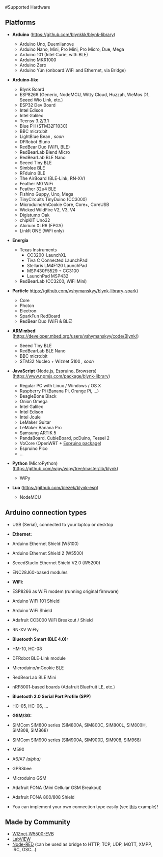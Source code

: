 #Supported Hardware

## Platforms

- **Arduino** (https://github.com/blynkkk/blynk-library)
  - Arduino Uno, Duemilanove
  - Arduino Nano, Mini, Pro Mini, Pro Micro, Due, Mega
  - Arduino 101 (Intel Curie, with BLE)
  - Arduino MKR1000
  - Arduino Zero
  - Arduino Yún (onboard WiFi and Ethernet, via Bridge)
  
- **Arduino-like**
  - Blynk Board
  - ESP8266 (Generic, NodeMCU, Witty Cloud, Huzzah, WeMos D1, Seeed Wio Link, etc.)
  - ESP32 Dev Board
  - Intel Edison
  - Intel Galileo
  - Teensy 3.2/3.1
  - Blue Pill (STM32F103C)
  - BBC micro:bit
  - LightBlue Bean *, soon*
  - DFRobot Bluno
  - RedBear Duo (WiFi, BLE)
  - RedBearLab Blend Micro
  - RedBearLab BLE Nano
  - Seeed Tiny BLE
  - Simblee BLE
  - RFduino BLE
  - The AirBoard (BLE-Link, RN-XV)
  - Feather M0 WiFi
  - Feather 32u4 BLE
  - Fishino Guppy, Uno, Mega
  - TinyCircuits TinyDuino (CC3000)
  - Microduino/mCookie Core, Core+, CoreUSB
  - Wicked WildFire V2, V3, V4
  - Digistump Oak
  - chipKIT Uno32
  - Alorium XLR8 (FPGA)
  - LinkIt ONE (WiFi only)
- **Energia**
  - Texas Instruments
    - CC3200-LaunchXL
    - Tiva C Connected LaunchPad
    - Stellaris LM4F120 LaunchPad
    - MSP430F5529 + CC3100
    - LaunchPad MSP432
  - RedBearLab (CC3200, WiFi Mini)

- **Particle** https://github.com/vshymanskyy/blynk-library-spark)
  - Core
  - Photon
  - Electron
  - SparkFun RedBoard
  - RedBear Duo (WiFi & BLE)

- **ARM mbed** (https://developer.mbed.org/users/vshymanskyy/code/Blynk/)
  - Seeed Tiny BLE
  - RedBearLab BLE Nano
  - BBC micro:bit
  - STM32 Nucleo + Wiznet 5100 *, soon*

- **JavaScript** (Node.js, Espruino, Browsers) (https://www.npmjs.com/package/blynk-library)
  - Regular PC with Linux / Windows / OS X
  - Raspberry Pi (Banana Pi, Orange Pi, ...)
  - BeagleBone Black
  - Onion Omega
  - Intel Galileo
  - Intel Edison
  - Intel Joule
  - LeMaker Guitar
  - LeMaker Banana Pro
  - Samsung ARTIK 5
  - PandaBoard, CubieBoard, pcDuino, Tessel 2
  - VoCore (OpenWRT + [Espruino package](https://github.com/vshymanskyy/OpenWRT-Espruino-packages))
  - Espruino Pico
  - ...
  
- **Python** (MicroPython) (https://github.com/wipy/wipy/tree/master/lib/blynk)
  - WiPy
- **Lua** (https://github.com/blezek/blynk-esp)
  - NodeMCU

## Arduino connection types
- USB (Serial), connected to your laptop or desktop

- **Ethernet:**
 - Arduino Ethernet Shield (W5100)
 - Arduino Ethernet Shield 2 (W5500)
 - SeeedStudio Ethernet Shield V2.0 (W5200)
 - ENC28J60-based modules

- **WiFi:**
 - ESP8266 as WiFi modem (running original firmware)
 - Arduino WiFi 101 Shield
 - Arduino WiFi Shield
 - Adafruit CC3000 WiFi Breakout / Shield
 - RN-XV WiFly

- **Bluetooth Smart (BLE 4.0):**
 - HM-10, HC-08
 - DFRobot BLE-Link module
 - Microduino/mCookie BLE
 - RedBearLab BLE Mini
 - nRF8001-based boards (Adafruit Bluefruit LE, etc.)

- **Bluetooth 2.0 Serial Port Profile (SPP)**
 - HC-05, HC-06, ...

- **GSM/3G:**
 - SIMCom SIM800 series (SIM800A, SIM800C, SIM800L, SIM800H, SIM808, SIM868)
 - SIMCom SIM900 series (SIM900A, SIM900D, SIM908, SIM968)
 - M590
 - A6/A7 *(alpha)*
 - GPRSbee
 - Microduino GSM
 - Adafruit FONA (Mini Cellular GSM Breakout)
 - Adafruit FONA 800/808 Shield
- You can implement your own connection type easily (see [this](https://github.com/blynkkk/blynk-library/blob/master/examples/Boards_USB_Serial/User_Defined_Connection/User_Defined_Connection.ino) example)!

## Made by Community

- [WIZnet-W5500-EVB](http://instructables.com/id/WIZnet-W5500-EVB-and-Blynk-App-communication)
- [LabVIEW](https://github.com/juncaofish/NI-LabVIEWInterfaceforBlynk)
- [Node-RED](https://github.com/tzapu/node-red-contrib-blynk) (can be used as bridge to HTTP, TCP, UDP, MQTT, XMPP, IRC, OSC...)
